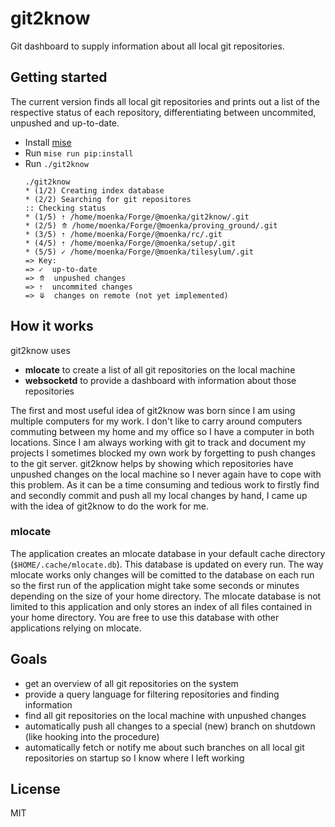# git2know

Git dashboard to supply information about all local git repositories.

## Getting started

The current version finds all local git repositories and prints out a list of the respective status of each repository, differentiating between uncommited, unpushed and up-to-date.

- Install [mise](https://mise.jdx.dev/getting-started.html)
- Run `mise run pip:install`
- Run `./git2know`
    ```
    ./git2know
    * (1/2) Creating index database
    * (2/2) Searching for git repositores
    :: Checking status
    * (1/5) ⇡ /home/moenka/Forge/@moenka/git2know/.git
    * (2/5) ⤊ /home/moenka/Forge/@moenka/proving_ground/.git
    * (3/5) ⇡ /home/moenka/Forge/@moenka/rc/.git
    * (4/5) ⇡ /home/moenka/Forge/@moenka/setup/.git
    * (5/5) ✓ /home/moenka/Forge/@moenka/tilesylum/.git
    => Key:
    => ✓  up-to-date
    => ⤊  unpushed changes
    => ⇡  uncommited changes
    => ⤋  changes on remote (not yet implemented)
    ```

## How it works

git2know uses

* **mlocate** to create a list of all git repositories on the local machine
* **websocketd** to provide a dashboard with information about those repositories

The first and most useful idea of git2know was born since I am using multiple computers for my work. I don't like to carry around computers commuting between my home and my office so I have a computer in both locations. Since I am always working with git to track and document my projects I sometimes blocked my own work by forgetting to push changes to the git server. git2know helps by showing which repositories have unpushed changes on the local machine so I never again have to cope with this problem. As it can be a time consuming and tedious work to firstly find and secondly commit and push all my local changes by hand, I came up with the idea of git2know to do the work for me.

### mlocate

The application creates an mlocate database in your default cache directory (`$HOME/.cache/mlocate.db`). This database is updated on every run. The way mlocate works only changes will be comitted to the database on each run so the first run of the application might take some seconds or minutes depending on the size of your home directory. The mlocate database is not limited to this application and only stores an index of all files contained in your home directory. You are free to use this database with other applications relying on mlocate.

## Goals

* get an overview of all git repositories on the system
* provide a query language for filtering repositories and finding information
* find all git repositories on the local machine with unpushed changes
* automatically push all changes to a special (new) branch on shutdown (like hooking into the procedure)
* automatically fetch or notify me about such branches on all local git repositories on startup so I know where I left working

## License

MIT
